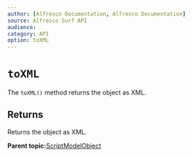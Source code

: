 ```yaml
---
author: [Alfresco Documentation, Alfresco Documentation]
source: Alfresco Surf API
audience: 
category: API
option: toXML
---
```


# `toXML`

The `toXML()` method returns the object as XML.

## Returns

Returns the object as XML.

**Parent topic:**[ScriptModelObject](../references/APISurf-ScriptModelObject-modelobjects.md)

